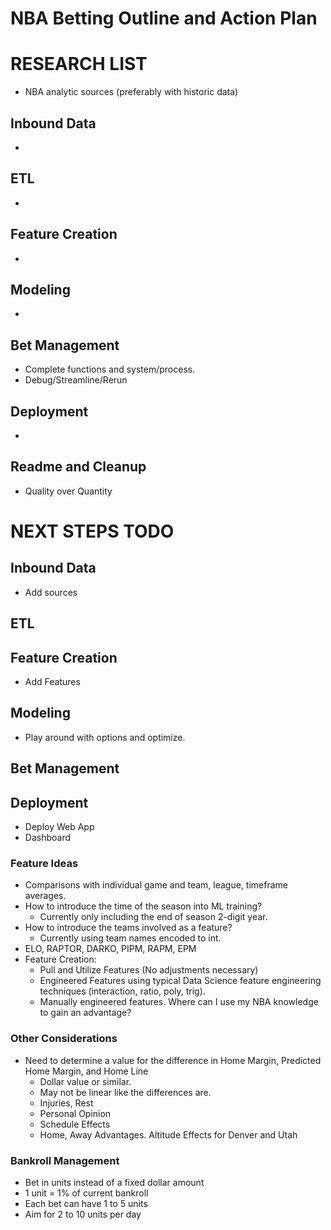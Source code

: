 # NBA Betting Outline and Action Plan

# RESEARCH LIST
* NBA analytic sources (preferably with historic data)

## Inbound Data
* 
## ETL
*  
## Feature Creation
* 
## Modeling
* 
## Bet Management
* Complete functions and system/process.
* Debug/Streamline/Rerun
## Deployment
* 
## Readme and Cleanup
* Quality over Quantity
# NEXT STEPS TODO
## Inbound Data
* Add sources
## ETL

## Feature Creation
* Add Features
## Modeling
* Play around with options and optimize.
## Bet Management

## Deployment
* Deploy Web App
* Dashboard

### Feature Ideas
* Comparisons with individual game and team, league, timeframe averages.
* How to introduce the time of the season into ML training?
    * Currently only including the end of season 2-digit year. 
* How to introduce the teams involved as a feature?
    * Currently using team names encoded to int.
* ELO, RAPTOR, DARKO, PIPM, RAPM, EPM
* Feature Creation:
    * Pull and Utilize Features (No adjustments necessary)
    * Engineered Features using typical Data Science feature engineering techniques (interaction, ratio, poly, trig).
    * Manually engineered features. Where can I use my NBA knowledge to gain an advantage?

### Other Considerations
* Need to determine a value for the difference in Home Margin, Predicted Home Margin, and Home Line
    * Dollar value or similar.
    * May not be linear like the differences are.     
    * Injuries, Rest
    * Personal Opinion
    * Schedule Effects
    * Home, Away Advantages. Altitude Effects for Denver and Utah

### Bankroll Management
* Bet in units instead of a fixed dollar amount
* 1 unit = 1% of current bankroll
* Each bet can have 1 to 5 units
* Aim for 2 to 10 units per day